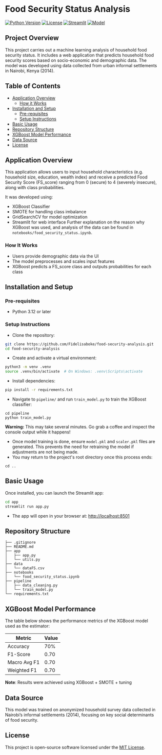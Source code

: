 # Food Security Status Analysis
[![Python Version](https://img.shields.io/badge/python-3.12+-blue.svg)](https://www.python.org/downloads/)
[![License](https://img.shields.io/badge/license-MIT-green.svg)](LICENSE)
[![Streamlit](https://img.shields.io/badge/Streamlit-Enabled-red)](https://streamlit.io/)
[![Model](https://img.shields.io/badge/model-XGBoost-orange)](https://xgboost.readthedocs.io/)

## Project Overview
This project carries out a machine learning analysis of household food security status. It includes a web application that predicts household food security scores based on socio-economic and demographic data. The model was developed using data collected from urban informal settlements in Nairobi, Kenya (2014).

## Table of Contents
- [Application Overview](#application-overview)
    - [How it Works](#how-it-works)
- [Installation and Setup](#installation-and-setup)
    - [Pre-requisites](#pre-requisites)
    - [Setup Instructions](#setup-instructions)
- [Basic Usage](#basic-usage)
- [Repository Structure](#repository-structure)
- [XGBoost Model Performance](#xgboost-model-performance)
- [Data Source](#data-source)
- [License](#license)

## Application Overview
This application allows users to input household characteristics (e.g. household size, education, wealth index) and receive a predicted Food Security Score (FS_score) ranging from 0 (secure) to 4 (severely insecure), along with class probabilities.

It was developed using:
- XGBoost Classifier
- SMOTE for handling class imbalance
- GridSearchCV for model optimization
- Streamlit for web interface
Further explanation on the reason why XGBoost was used, and analysis of the data can be found in `notebooks/food_security_status.ipynb`.

### How It Works
- Users provide demographic data via the UI
- The model preprocesses and scales input features
- XGBoost predicts a FS_score class and outputs probabilities for each class

## Installation and Setup
### Pre-requisites
- Python 3.12 or later

### Setup Instructions
- Clone the repository:
```bash
git clone https://github.com/Fidelisaboke/food-security-analysis.git
cd food-security-analysis
```

- Create and activate a virtual environment:
```bash
python3 -m venv .venv
source .venv/bin/activate  # On Windows: .venv\Scripts\activate
```

- Install dependencies:
```bash
pip install -r requirements.txt
```

- Navigate to `pipeline/` and run `train_model.py` to train the XGBoost classifier:
```
cd pipeline
python train_model.py
```
**Warning:** This may take several minutes. Go grab a coffee and inspect the console output while it happens!

- Once model training is done, ensure `model.pkl` and `scaler.pkl` files are generated. This prevents the need for retraining the model if adjustments are not being made.
- You may return to the project's root directory once this process ends:
```
cd ..
```

## Basic Usage
Once installed, you can launch the Streamlit app:
```bash
cd app
streamlit run app.py
```
- The app will open in your browser at: [http://localhost:8501](http://localhost:8501)

## Repository Structure
```
├── .gitignore
├── README.md
├── app
│   ├── app.py
│   └── utils.py
├── data
│   └── dataFS.csv
├── notebooks
│   └── food_security_status.ipynb
├── pipeline
│   ├── data_cleaning.py
│   └── train_model.py
└── requirements.txt
```

## XGBoost Model Performance
The table below shows the performance metrics of the XGBoost model used as the estimator:

| Metric       | Value |
| ------------ | ----- |
| Accuracy     | 70%   |
| F1-Score     | 0.70  |
| Macro Avg F1 | 0.70  |
| Weighted F1  | 0.70  |

**Note**: Results were achieved using XGBoost + SMOTE + tuning

## Data Source
This model was trained on anonymized household survey data collected in Nairobi’s informal settlements (2014), focusing on key social determinants of food security.

## License
This project is open-source software licensed under the [MIT License](https://opensource.org/license/MIT).
